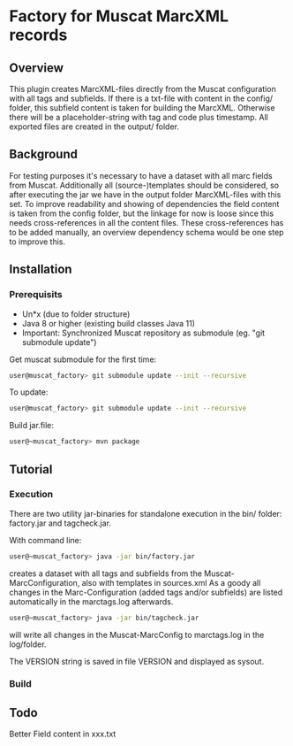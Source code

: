 # Factory for Muscat MarcXML records

## Overview
This plugin creates MarcXML-files directly from the Muscat configuration with all tags and subfields. 
If there is a txt-file with content in the config/ folder, this subfield content is taken for building the MarcXML. Otherwise there will be a placeholder-string with tag and code plus timestamp.
All exported files are created in the output/ folder.    

## Background
For testing purposes it's necessary to have a dataset with all marc fields from Muscat. Additionally all (source-)templates should be considered, so after executing the jar we have in the output folder MarcXML-files with this set. To improve readability and showing of dependencies the field content is taken from the config folder, but the linkage for now is loose since this needs cross-references in all the content files. These cross-references has to be added manually, an overview dependency schema would be one step to improve this.    

## Installation

### Prerequisits
- Un*x (due to folder structure)
- Java 8 or higher (existing build classes Java 11)
- Important: Synchronized Muscat repository as submodule (eg. "git submodule update")

Get muscat submodule for the first time:

```bash
user@muscat_factory> git submodule update --init --recursive
```

To update:

```bash
user@muscat_factory> git submodule update --init --recursive
```

Build jar.file:

```bash
user@~muscat_factory> mvn package
```


## Tutorial

### Execution

There are two utility jar-binaries for standalone execution in the bin/ folder: factory.jar and tagcheck.jar.

With command line:

```bash
user@~muscat_factory> java -jar bin/factory.jar
```
creates a dataset with all tags and subfields from the Muscat-MarcConfiguration, also with templates in sources.xml
As a goody all changes in the Marc-Configuration (added tags and/or subfields) are listed automatically in the marctags.log afterwards.

```bash
user@~muscat_factory> java -jar bin/tagcheck.jar
```
will write all changes in the Muscat-MarcConfig to marctags.log in the log/folder.

The VERSION string is saved in file VERSION and displayed as sysout.
 

### Build


## Todo
Better Field content in xxx.txt



